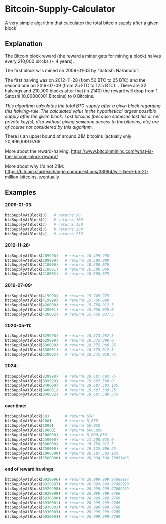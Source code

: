 # Bitcoin-Supply-Calculator

A very simple algorithm that calculates the total bitcoin supply after a given block

## Explanation

The Bitcoin block reward (the reward a miner gets for mining a block) halves every 210,000 blocks (~ 4 years).

The first block was mined on 2009-01-03 by "Satoshi Nakamoto".

The first halving was on 2012-11-28 (from 50 BTC to 25 BTC) and the second one on 2016-07-09 (from 25 BTC to 12.5 BTC)... There are 32 halvings and 210,000 blocks after that (in 2140) the reward will drop from 1 Satoshi (0,00000001 Bitcoins) to 0 Bitcoins.

*This algorithm calculates the total BTC-supply after a given block regarding this halving-rule. The calculated value is the hypothetical largest possible supply after the given block. Lost bitcoins (because someone lost his or her private key(s), died without giving someone access to the bitcoins, etc) are of course not considered by this algorithm.*

There is an upper bound of around 21M bitcoins (actually only 20,999,999.9769).

More about the reward-halving: https://www.bitcoinmining.com/what-is-the-bitcoin-block-reward/

More about why it's not 21M: https://bitcoin.stackexchange.com/questions/38994/will-there-be-21-million-bitcoins-eventually

## Examples

#### 2009-01-03:
```python
btcSupplyAtBlock(0)   # returns 50
btcSupplyAtBlock(1)   # returns 100
btcSupplyAtBlock(2)   # returns 150
btcSupplyAtBlock(3)   # returns 200
btcSupplyAtBlock(4)   # returns 250
```

#### 2012-11-28:
```python
btcSupplyAtBlock(209998)   # returns 10,499,950
btcSupplyAtBlock(209999)   # returns 10,500,000
btcSupplyAtBlock(210000)   # returns 10,500,025
btcSupplyAtBlock(210001)   # returns 10,500,050
btcSupplyAtBlock(210002)   # returns 10,500,075
```

#### 2016-07-09:
```python
btcSupplyAtBlock(419998)   # returns 15,749,975
btcSupplyAtBlock(419999)   # returns 15,750,000
btcSupplyAtBlock(420000)   # returns 15,750,012.5
btcSupplyAtBlock(420001)   # returns 15,750,025.0
btcSupplyAtBlock(420002)   # returns 15,750,037.5
```

#### 2020-05-11:
```python
btcSupplyAtBlock(629998)   # returns 18,374,987.5
btcSupplyAtBlock(629999)   # returns 18,375,000.0
btcSupplyAtBlock(630000)   # returns 18,375,006.25
btcSupplyAtBlock(630001)   # returns 18,375,012.5
btcSupplyAtBlock(630002)   # returns 18,375,018.75
```

#### 2024:
```python
btcSupplyAtBlock(839998)   # returns 19,687,493.75
btcSupplyAtBlock(839999)   # returns 19,687,500.0
btcSupplyAtBlock(840000)   # returns 19,687,503.125
btcSupplyAtBlock(840001)   # returns 19,687,506.25
btcSupplyAtBlock(840002)   # returns 19,687,509.375
```

#### over time:
```python
btcSupplyAtBlock(10)       # returns 550
btcSupplyAtBlock(100)      # returns 5,050
btcSupplyAtBlock(1000)     # returns 50,050
btcSupplyAtBlock(10000)    # returns 500,050
btcSupplyAtBlock(100000)   # returns 5,000,050
btcSupplyAtBlock(250000)   # returns 11,500,025.0
btcSupplyAtBlock(500000)   # returns 16,750,012.5
btcSupplyAtBlock(750000)   # returns 19,125,006.25
btcSupplyAtBlock(1000000)  # returns 20,187,503.125
btcSupplyAtBlock(2500000)  # returns 20,994,384.78851406
```

#### end of reward halvings:
```python
btcSupplyAtBlock(6929996)  # returns 20,999,999.97689997
btcSupplyAtBlock(6929997)  # returns 20,999,999.97689998
btcSupplyAtBlock(6929998)  # returns 20,999,999.97689999
btcSupplyAtBlock(6929999)  # returns 20,999,999.9769
btcSupplyAtBlock(6930000)  # returns 20,999,999.9769
btcSupplyAtBlock(6930001)  # returns 20,999,999.9769
btcSupplyAtBlock(6930002)  # returns 20,999,999.9769
btcSupplyAtBlock(6930003)  # returns 20,999,999.9769
btcSupplyAtBlock(6930004)  # returns 20,999,999.9769
```
